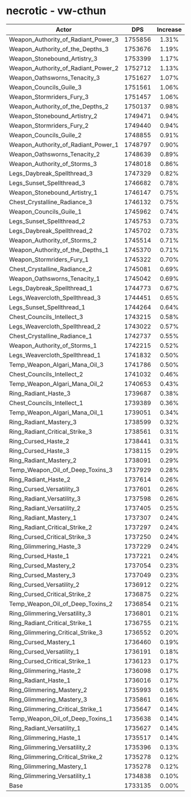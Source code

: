 # necrotic - vw-cthun
| Actor | DPS | Increase |
|---|:---:|:---:|
|Weapon_Authority_of_Radiant_Power_3|1755856|1.31%|
|Weapon_Authority_of_the_Depths_3|1753676|1.19%|
|Weapon_Stonebound_Artistry_3|1753399|1.17%|
|Weapon_Authority_of_Radiant_Power_2|1752712|1.13%|
|Weapon_Oathsworns_Tenacity_3|1751627|1.07%|
|Weapon_Councils_Guile_3|1751561|1.06%|
|Weapon_Stormriders_Fury_3|1751457|1.06%|
|Weapon_Authority_of_the_Depths_2|1750137|0.98%|
|Weapon_Stonebound_Artistry_2|1749471|0.94%|
|Weapon_Stormriders_Fury_2|1749440|0.94%|
|Weapon_Councils_Guile_2|1748855|0.91%|
|Weapon_Authority_of_Radiant_Power_1|1748797|0.90%|
|Weapon_Oathsworns_Tenacity_2|1748639|0.89%|
|Weapon_Authority_of_Storms_3|1748018|0.86%|
|Legs_Daybreak_Spellthread_3|1747329|0.82%|
|Legs_Sunset_Spellthread_3|1746682|0.78%|
|Weapon_Stonebound_Artistry_1|1746147|0.75%|
|Chest_Crystalline_Radiance_3|1746132|0.75%|
|Weapon_Councils_Guile_1|1745962|0.74%|
|Legs_Sunset_Spellthread_2|1745753|0.73%|
|Legs_Daybreak_Spellthread_2|1745702|0.73%|
|Weapon_Authority_of_Storms_2|1745514|0.71%|
|Weapon_Authority_of_the_Depths_1|1745370|0.71%|
|Weapon_Stormriders_Fury_1|1745322|0.70%|
|Chest_Crystalline_Radiance_2|1745081|0.69%|
|Weapon_Oathsworns_Tenacity_1|1745042|0.69%|
|Legs_Daybreak_Spellthread_1|1744773|0.67%|
|Legs_Weavercloth_Spellthread_3|1744451|0.65%|
|Legs_Sunset_Spellthread_1|1744264|0.64%|
|Chest_Councils_Intellect_3|1743215|0.58%|
|Legs_Weavercloth_Spellthread_2|1743022|0.57%|
|Chest_Crystalline_Radiance_1|1742737|0.55%|
|Weapon_Authority_of_Storms_1|1742215|0.52%|
|Legs_Weavercloth_Spellthread_1|1741832|0.50%|
|Temp_Weapon_Algari_Mana_Oil_3|1741786|0.50%|
|Chest_Councils_Intellect_2|1741032|0.46%|
|Temp_Weapon_Algari_Mana_Oil_2|1740653|0.43%|
|Ring_Radiant_Haste_3|1739687|0.38%|
|Chest_Councils_Intellect_1|1739389|0.36%|
|Temp_Weapon_Algari_Mana_Oil_1|1739051|0.34%|
|Ring_Radiant_Mastery_3|1738599|0.32%|
|Ring_Radiant_Critical_Strike_3|1738561|0.31%|
|Ring_Cursed_Haste_2|1738441|0.31%|
|Ring_Cursed_Haste_3|1738115|0.29%|
|Ring_Radiant_Mastery_2|1738091|0.29%|
|Temp_Weapon_Oil_of_Deep_Toxins_3|1737929|0.28%|
|Ring_Radiant_Haste_2|1737614|0.26%|
|Ring_Cursed_Versatility_3|1737601|0.26%|
|Ring_Radiant_Versatility_3|1737598|0.26%|
|Ring_Radiant_Versatility_2|1737405|0.25%|
|Ring_Radiant_Mastery_1|1737307|0.24%|
|Ring_Radiant_Critical_Strike_2|1737297|0.24%|
|Ring_Cursed_Critical_Strike_3|1737250|0.24%|
|Ring_Glimmering_Haste_3|1737229|0.24%|
|Ring_Cursed_Haste_1|1737221|0.24%|
|Ring_Cursed_Mastery_2|1737054|0.23%|
|Ring_Cursed_Mastery_3|1737049|0.23%|
|Ring_Cursed_Versatility_2|1736912|0.22%|
|Ring_Cursed_Critical_Strike_2|1736875|0.22%|
|Temp_Weapon_Oil_of_Deep_Toxins_2|1736854|0.21%|
|Ring_Glimmering_Versatility_3|1736801|0.21%|
|Ring_Radiant_Critical_Strike_1|1736755|0.21%|
|Ring_Glimmering_Critical_Strike_3|1736552|0.20%|
|Ring_Cursed_Mastery_1|1736460|0.19%|
|Ring_Cursed_Versatility_1|1736191|0.18%|
|Ring_Cursed_Critical_Strike_1|1736123|0.17%|
|Ring_Glimmering_Haste_2|1736098|0.17%|
|Ring_Radiant_Haste_1|1736016|0.17%|
|Ring_Glimmering_Mastery_2|1735993|0.16%|
|Ring_Glimmering_Mastery_3|1735861|0.16%|
|Ring_Glimmering_Critical_Strike_1|1735647|0.14%|
|Temp_Weapon_Oil_of_Deep_Toxins_1|1735638|0.14%|
|Ring_Radiant_Versatility_1|1735627|0.14%|
|Ring_Glimmering_Haste_1|1735517|0.14%|
|Ring_Glimmering_Versatility_2|1735396|0.13%|
|Ring_Glimmering_Critical_Strike_2|1735278|0.12%|
|Ring_Glimmering_Mastery_1|1735278|0.12%|
|Ring_Glimmering_Versatility_1|1734838|0.10%|
|Base|1733135|0.00%|
